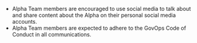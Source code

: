 * Alpha Team members are encouraged to use social media to talk about and share content about the Alpha on their personal social media accounts. 
* Alpha Team members are expected to adhere to the GovOps Code of Conduct in all communications.
